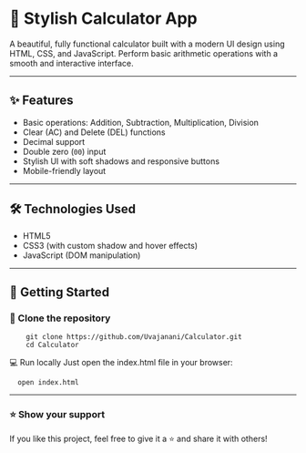 # 🔢 Stylish Calculator App

A beautiful, fully functional calculator built with a modern UI design using HTML, CSS, and JavaScript. Perform basic arithmetic operations with a smooth and interactive interface.


---

## ✨ Features

- Basic operations: Addition, Subtraction, Multiplication, Division
- Clear (AC) and Delete (DEL) functions
- Decimal support
- Double zero (`00`) input
- Stylish UI with soft shadows and responsive buttons
- Mobile-friendly layout

---

## 🛠️ Technologies Used

- HTML5
- CSS3 (with custom shadow and hover effects)
- JavaScript (DOM manipulation)

---

## 🚀 Getting Started

### 📁 Clone the repository

        git clone https://github.com/Uvajanani/Calculator.git
        cd Calculator
    
  💻 Run locally
  Just open the index.html file in your browser:
      
      open index.html

---

### ⭐ Show your support
If you like this project, feel free to give it a ⭐ and share it with others!
